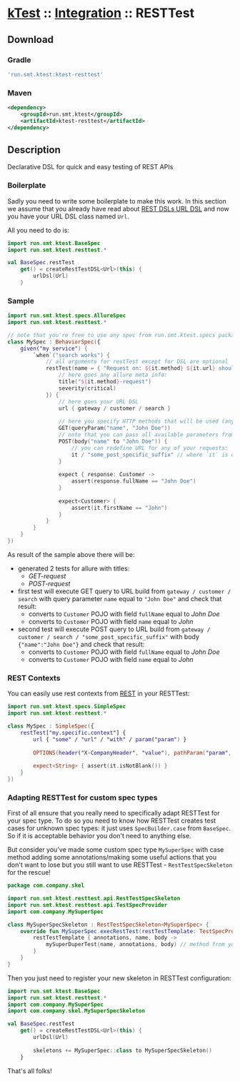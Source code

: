 # [kTest](..) :: [Integration](README.md) :: RESTTest

## Download

### Gradle

```groovy
'run.smt.ktest:ktest-resttest'
```

### Maven

```xml
<dependency>
    <groupId>run.smt.ktest</groupId>
    <artifactId>ktest-resttest</artifactId>
</dependency>
```

## Description

Declarative DSL for quick and easy testing of REST APIs

### Boilerplate

Sadly you need to write some boilerplate to make this work. In this section we assume that you already have read about [REST DSLs URL DSL](rest.md#bonus:-url-dsl) and now you have your URL DSL class named `Url`.

All you need to do is:

```kotlin
import run.smt.ktest.BaseSpec
import run.smt.ktest.resttest.*

val BaseSpec.restTest
    get() = createRestTestDSL<Url>(this) {
        urlDsl(Url)
    }
```

### Sample

```kotlin
import run.smt.ktest.specs.AllureSpec
import run.smt.ktest.resttest.*

// note that you're free to use any spec from run.smt.ktest.specs package (including AllureSpec)
class MySpec : BehaviorSpec({
    given("my service") {
        `when`("search works") {
            // all arguments for restTest except for DSL are optional
            restTest(name = { "Request on: ${it.method} ${it.url} should respond with valid value" }, metaInfo = {
                // here goes any allure meta info:
                title("${it.method}-request")
                severity(critical)
            }) {
                // here goes your URL DSL
                url { gateway / customer / search }
                
                // here you specify HTTP methods that will be used (anything from REST lib's simple requests):
                GET(queryParam("name", "John Doe"))
                // note that you can pass all available parameters from REST lib as arguments for this request methods
                POST(body("name" to "John Doe")) {
                    // you can redefine URL for any of your requests:
                    it / "some_post_specific_suffix" // where `it` is originally (in url section) set URL
                }
                
                expect { response: Customer ->
                    assert(response.fullName == "John Doe")
                }
                
                expect<Customer> {
                    assert(it.firstName == "John")
                }
            }
        }
    }
})
```

As result of the sample above there will be:
 - generated 2 tests for allure with titles:
    * *GET-request*
    * *POST-request*
 - first test will execute GET query to URL build from `gateway / customer / search`
   with query parameter `name` equal to `"John Doe"` and check that result:
    * converts to `Customer` POJO with field `fullName` equal to *John Doe*
    * converts to `Customer` POJO with field `name` equal to *John*
 - second test will execute POST query to URL build from `gateway / customer / search / "some_post_specific_suffix"`
   with body `{"name":"John Doe"}` and check that result:
    * converts to `Customer` POJO with field `fullName` equal to *John Doe*
    * converts to `Customer` POJO with field `name` equal to *John*

### REST Contexts

You can easily use rest contexts from [REST](rest.md) in your RESTTest:

```kotlin
import run.smt.ktest.specs.SimpleSpec
import run.smt.ktest.resttest.*

class MySpec : SimpleSpec({
    restTest["my.specific.context"] {
        url { "some" / "url" / "with" / param("param") }
        
        OPTIONS(header("X-CompanyHeader", "value"), pathParam("param", 123))
        
        expect<String> { assert(it.isNotBlank()) }
    }
})
```

### Adapting RESTTest for custom spec types

First of all ensure that you really need to specifically adapt RESTTest for your spec type. To do so you need to
know how RESTTest creates test cases for unknown spec types: it just uses `SpecBuilder.case` from `BaseSpec`.
So if it is acceptable behavior you don't need to anything else.

But consider you've made some custom spec type `MySuperSpec` with case method adding some annotations/making some
useful actions that you don't want to lose but you still want to use RESTTest - `RestTestSpecSkeleton` for the rescue!

```kotlin
package com.company.skel

import run.smt.ktest.resttest.api.RestTestSpecSkeleton
import run.smt.ktest.resttest.api.TestSpecProvider
import com.company.MySuperSpec

class MySuperSpecSkeleton : RestTestSpecSkeleton<MySuperSpec> {
    override fun MySuperSpec.execRestTest(restTestTemplate: TestSpecProvider) {
        restTestTemplate { annotations, name, body ->
            mySuperDuperTest(name, annotations, body) // method from your spec
        }
    }
}
```

Then you just need to register your new skeleton in RESTTest configuration:

```kotlin
import run.smt.ktest.BaseSpec
import run.smt.ktest.resttest.*
import com.company.MySuperSpec
import com.company.skel.MySuperSpecSkeleton

val BaseSpec.restTest
    get() = createRestTestDSL<Url>(this) {
        urlDsl(Url)
        
        skeletons += MySuperSpec::class to MySuperSpecSkeleton()
    }
```

That's all folks!
